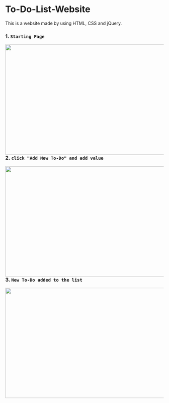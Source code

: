 # To-Do-List-Website
This is a website made by using HTML, CSS and jQuery.

### 1. `Starting Page`
<img align="left" src="https://user-images.githubusercontent.com/29011734/64408277-f169cc00-d0a3-11e9-8228-a43ade9227a9.png" width="750" height="350">
<br />

---

### 2. `click "Add New To-Do" and add value`
<img align="left" src="https://user-images.githubusercontent.com/29011734/64408832-57a31e80-d0a5-11e9-87df-8582eaf51796.png" width="750" height="350">
<br />

---

### 3. `New To-Do added to the list`
<img align="left" src="https://user-images.githubusercontent.com/29011734/64409196-09424f80-d0a6-11e9-92bd-2a39b3d27781.png" width="750" height="350">
<br />

---

